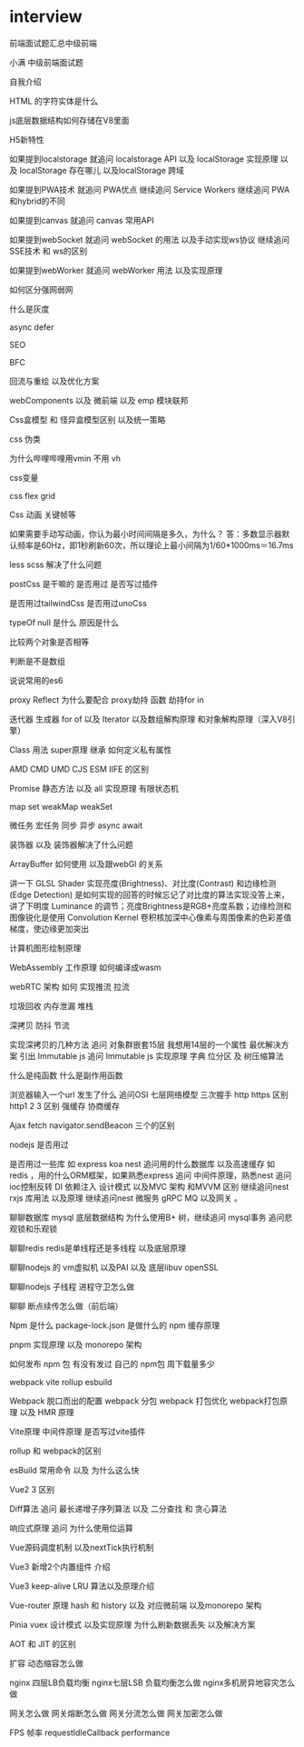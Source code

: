 # interview
前端面试题汇总中级前端

小满 中级前端面试题

自我介绍

HTML 的字符实体是什么

js底层数据结构如何存储在V8里面

H5新特性

如果提到localstorage 就追问 localstorage API 以及 localStorage 实现原理 以及 localStorage 存在哪儿 以及localStorage 跨域

如果提到PWA技术 就追问 PWA优点  继续追问 Service Workers 继续追问 PWA和hybrid的不同

如果提到canvas 就追问 canvas 常用API

如果提到webSocket 就追问 webSocket 的用法 以及手动实现ws协议 继续追问SSE技术 和 ws的区别

如果提到webWorker 就追问 webWorker 用法 以及实现原理

如何区分强网弱网

什么是灰度

async defer

SEO

BFC

回流与重绘 以及优化方案

webComponents 以及 微前端 以及 emp 模块联邦

Css盒模型 和 怪异盒模型区别 以及统一策略

css 伪类

为什么哔哩哔哩用vmin 不用 vh

css变量

css flex grid

Css 动画 关键帧等

如果需要手动写动画，你认为最小时间间隔是多久，为什么？
答：多数显示器默认频率是60Hz，即1秒刷新60次，所以理论上最小间隔为1/60*1000ms＝16.7ms

less scss 解决了什么问题

postCss 是干嘛的 是否用过 是否写过插件

是否用过tailwindCss  是否用过unoCss

typeOf null 是什么 原因是什么

比较两个对象是否相等

判断是不是数组

说说常用的es6 

proxy Reflect 为什么要配合 proxy劫持 函数 劫持for in

迭代器 生成器 for of  以及 Iterator  以及数组解构原理 和对象解构原理（深入V8引擎）

Class 用法 super原理 继承  如何定义私有属性

AMD CMD UMD CJS  ESM  IIFE 的区别

Promise 静态方法 以及 all 实现原理 有限状态机

map set weakMap  weakSet 

微任务 宏任务 同步 异步  async  await

装饰器 以及 装饰器解决了什么问题

ArrayBuffer 如何使用 以及跟webGl 的关系

讲一下 GLSL Shader 实现亮度(Brightness)、对比度(Contrast) 和边缘检测(Edge Detection) 是如何实现的回答的时候忘记了对比度的算法实现没答上来，讲了下明度 Luminance 的调节；亮度Brightness是RGB+亮度系数；边缘检测和图像锐化是使用 Convolution Kernel 卷积核加深中心像素与周围像素的色彩差值梯度，使边缘更加突出

计算机图形绘制原理 

WebAssembly 工作原理   如何编译成wasm

webRTC 架构 如何 实现推流 拉流

垃圾回收 内存泄漏 堆栈

深拷贝 防抖 节流 

实现深拷贝的几种方法 追问 对象群嵌套15层 我想用14层的一个属性 最优解决方案 引出 Immutable js 追问 Immutable js 实现原理 字典 位分区 及 树压缩算法

什么是纯函数 什么是副作用函数

浏览器输入一个url 发生了什么  追问OSI 七层网络模型 三次握手 http https 区别 http1 2 3 区别 强缓存 协商缓存

Ajax fetch  navigator.sendBeacon  三个的区别

nodejs 是否用过

是否用过一些库 如 express koa  nest  追问用的什么数据库 以及高速缓存 如 redis ，用的什么ORM框架，如果熟悉express 追问 中间件原理，熟悉nest 追问 ioc控制反转 DI 依赖注入 设计模式  以及MVC 架构 和MVVM 区别 继续追问nest rxjs 库用法 以及原理 继续追问nest 微服务 gRPC MQ 以及网关 。

聊聊数据库 mysql 底层数据结构 为什么使用B+ 树，继续追问 mysql事务  追问悲观锁和乐观锁

聊聊redis  redis是单线程还是多线程 以及底层原理

聊聊nodejs 的 vm虚拟机 以及PAI  以及 底层libuv openSSL

聊聊nodejs 子线程 进程守卫怎么做

聊聊 断点续传怎么做（前后端）

Npm 是什么  package-lock.json 是做什么的 npm 缓存原理

pnpm 实现原理 以及 monorepo 架构

如何发布 npm 包 有没有发过 自己的 npm包  周下载量多少

webpack  vite rollup esbuild

Webpack 脱口而出的配置 webpack 分包  webpack 打包优化    webpack打包原理 以及 HMR 原理

Vite原理 中间件原理  是否写过vite插件 

rollup 和 webpack的区别 

esBuild 常用命令 以及 为什么这么快 

Vue2 3 区别

Diff算法  追问 最长递增子序列算法  以及 二分查找 和 贪心算法

响应式原理 追问 为什么使用位运算

Vue源码调度机制 以及nextTick执行机制

Vue3 新增2个内置组件 介绍

Vue3 keep-alive LRU 算法以及原理介绍

Vue-router 原理 hash 和 history 以及 对应微前端 以及monorepo 架构

Pinia vuex 设计模式 以及实现原理 为什么刷新数据丢失 以及解决方案

AOT 和 JIT 的区别

扩容 动态缩容怎么做

nginx 四层LB负载均衡 nginx七层LSB 负载均衡怎么做 nginx多机房异地容灾怎么做

网关怎么做 网关熔断怎么做 网关分流怎么做 网关加密怎么做

FPS 帧率 requestIdleCallback performance



